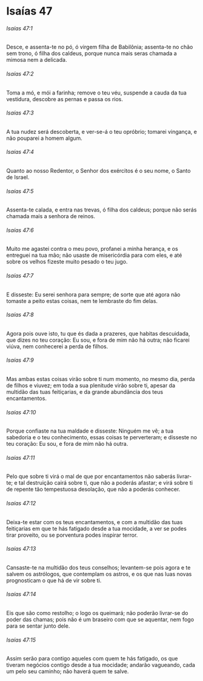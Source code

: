 # Isaías 47

###### Isaías 47:1

Desce, e assenta-te no pó, ó virgem filha de Babilônia; assenta-te no chão sem trono, ó filha dos caldeus, porque nunca mais seras chamada a mimosa nem a delicada.

###### Isaías 47:2

Toma a mó, e mói a farinha; remove o teu véu, suspende a cauda da tua vestidura, descobre as pernas e passa os rios.

###### Isaías 47:3

A tua nudez será descoberta, e ver-se-á o teu opróbrio; tomarei vingança, e não pouparei a homem algum.

###### Isaías 47:4

Quanto ao nosso Redentor, o Senhor dos exércitos é o seu nome, o Santo de Israel.

###### Isaías 47:5

Assenta-te calada, e entra nas trevas, ó filha dos caldeus; porque não serás chamada mais a senhora de reinos.

###### Isaías 47:6

Muito me agastei contra o meu povo, profanei a minha herança, e os entreguei na tua mão; não usaste de misericórdia para com eles, e até sobre os velhos fizeste muito pesado o teu jugo.

###### Isaías 47:7

E disseste: Eu serei senhora para sempre; de sorte que até agora não tomaste a peito estas coisas, nem te lembraste do fim delas.

###### Isaías 47:8

Agora pois ouve isto, tu que és dada a prazeres, que habitas descuidada, que dizes no teu coração: Eu sou, e fora de mim não há outra; não ficarei viúva, nem conhecerei a perda de filhos.

###### Isaías 47:9

Mas ambas estas coisas virão sobre ti num momento, no mesmo dia, perda de filhos e viuvez; em toda a sua plenitude virão sobre ti, apesar da multidão das tuas feitiçarias, e da grande abundância dos teus encantamentos.

###### Isaías 47:10

Porque confiaste na tua maldade e disseste: Ninguém me vê; a tua sabedoria e o teu conhecimento, essas coisas te perverteram; e disseste no teu coração: Eu sou, e fora de mim não há outra.

###### Isaías 47:11

Pelo que sobre ti virá o mal de que por encantamentos não saberás livrar-te; e tal destruição cairá sobre ti, que não a poderás afastar; e virá sobre ti de repente tão tempestuosa desolação, que não a poderás conhecer.

###### Isaías 47:12

Deixa-te estar com os teus encantamentos, e com a multidão das tuas feitiçarias em que te hás fatigado desde a tua mocidade, a ver se podes tirar proveito, ou se porventura podes inspirar terror.

###### Isaías 47:13

Cansaste-te na multidão dos teus conselhos; levantem-se pois agora e te salvem os astrólogos, que contemplam os astros, e os que nas luas novas prognosticam o que há de vir sobre ti.

###### Isaías 47:14

Eis que são como restolho; o logo os queimará; não poderão livrar-se do poder das chamas; pois não é um braseiro com que se aquentar, nem fogo para se sentar junto dele.

###### Isaías 47:15

Assim serão para contigo aqueles com quem te hás fatigado, os que tiveram negócios contigo desde a tua mocidade; andarão vagueando, cada um pelo seu caminho; não haverá quem te salve.


